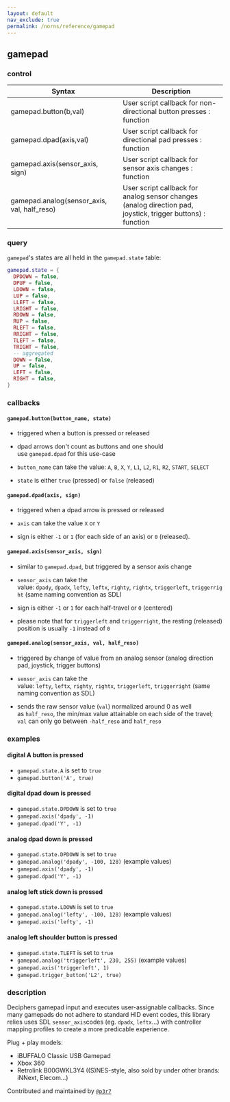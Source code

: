 ```yaml
---
layout: default
nav_exclude: true
permalink: /norns/reference/gamepad
---
```


## gamepad

### control

| Syntax                                      | Description                                                                                                  |
| ------------------------------------------- | ------------------------------------------------------------------------------------------------------------ |
| gamepad.button(b,val)                       | User script callback for non-directional button presses : function                                           |
| gamepad.dpad(axis,val)                      | User script callback for directional pad presses : function                                                  |
| gamepad.axis(sensor_axis, sign)             | User script callback for sensor axis changes : function                                                      |
| gamepad.analog(sensor_axis, val, half_reso) | User script callback for analog sensor  changes (analog direction pad, joystick, trigger buttons) : function |

### query

`gamepad`'s states are all held in the `gamepad.state` table:

```lua
gamepad.state = {
  DPDOWN = false,
  DPUP = false,
  LDOWN = false,
  LUP = false,
  LLEFT = false,
  LRIGHT = false,
  RDOWN = false,
  RUP = false,
  RLEFT = false,
  RRIGHT = false,
  TLEFT = false,
  TRIGHT = false,
  -- aggregated
  DOWN = false,
  UP = false,
  LEFT = false,
  RIGHT = false,
}
```

### callbacks

#### `gamepad.button(button_name, state)`

- triggered when a button is pressed or released

- dpad arrows don't count as buttons and one should use `gamepad.dpad` for this use-case

- `button_name` can take the value: `A`, `B`, `X`, `Y`, `L1`, `L2`, `R1`, `R2`, `START`, `SELECT`

- `state` is either `true` (pressed) or `false` (released)

#### `gamepad.dpad(axis, sign)`

- triggered when a dpad arrow is pressed or released

- `axis` can take the value `X` or `Y`

- sign is either `-1` or `1` (for each side of an axis) or `0` (released).

#### `gamepad.axis(sensor_axis, sign)`

- similar to `gamepad.dpad`, but triggered by a sensor axis change

- `sensor_axis` can take the value: `dpady`, `dpadx`, `lefty`, `leftx`, `righty`, `rightx`, `triggerleft`, `triggerright` (same naming convention as SDL)

- sign is either `-1` or `1` for each half-travel or `0` (centered)

- please note that for `triggerleft` and `triggerright`, the resting (released) position is usually `-1` instead of `0`

#### `gamepad.analog(sensor_axis, val, half_reso)`

- triggered by change of value from an analog sensor (analog direction pad, joystick, trigger buttons)

- `sensor_axis` can take the value: `lefty`, `leftx`, `righty`, `rightx`, `triggerleft`, `triggerright` (same naming convention as SDL)

- sends the raw sensor value (`val`) normalized around 0 as well as `half_reso`, the min/max value attainable on each side of the travel; `val` can only go between `-half_reso` and `half_reso`

### examples

#### digital A button is pressed

- `gamepad.state.A` is set to `true`
- `gamepad.button('A', true)`

#### digital dpad down is pressed

- `gamepad.state.DPDOWN` is set to `true`
- `gamepad.axis('dpady', -1)`
- `gamepad.dpad('Y', -1)`

#### analog dpad down is pressed

- `gamepad.state.DPDOWN` is set to `true`
- `gamepad.analog('dpady', -100, 128)` (example values)
- `gamepad.axis('dpady', -1)`
- `gamepad.dpad('Y', -1)`

#### analog left stick down is pressed

- `gamepad.state.LDOWN` is set to `true`
- `gamepad.analog('lefty', -100, 128)` (example values)
- `gamepad.axis('lefty', -1)`

#### analog left shoulder button is pressed

- `gamepad.state.TLEFT` is set to `true`
- `gamepad.analog('triggerleft', 230, 255)` (example values)
- `gamepad.axis('triggerleft', 1)`
- `gamepad.trigger_button('L2', true)`

### description

Deciphers gamepad input and executes user-assignable callbacks. Since many gamepads do not adhere to standard HID event codes, this library relies uses SDL `sensor_axis`codes (eg. `dpadx`, `leftx`...) with controller mapping profiles to create a more predicable experience.

Plug + play models:

- iBUFFALO Classic USB Gamepad
- Xbox 360
- Retrolink B00GWKL3Y4 ((S)NES-style, also sold by under other brands: iNNext, Elecom...)

Contributed and maintained by [`@p3r7`](https://github.com/p3r7/)
